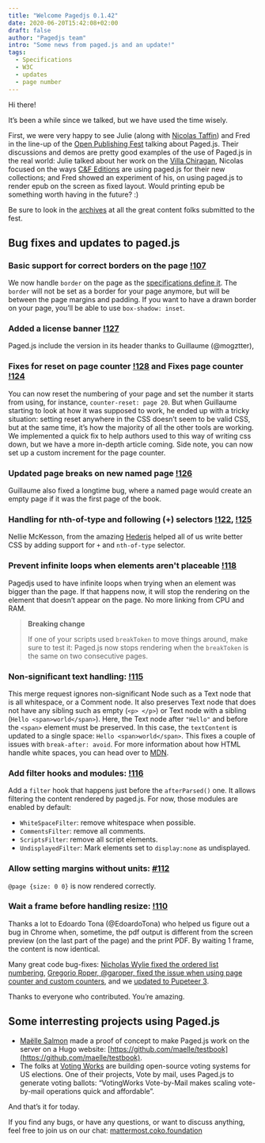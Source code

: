 ```yaml
---
title: "Welcome Pagedjs 0.1.42"
date: 2020-06-20T15:42:08+02:00
draft: false
author: "Pagedjs team"
intro: "Some news from paged.js and an update!"
tags:
  - Specifications
  - W3C
  - updates
  - page number
---
```


Hi there!

It’s been a while since we talked, but we have used the time wisely.

First, we were very happy to see Julie (along with [Nicolas Taffin](www.twitter.com/nt_polylogue)) and Fred in the line-up of the [Open Publishing Fest](https://openpublishingfest.org/) talking about Paged.js. Their discussions and demos are pretty good examples of the use of Paged.js in the real world: Julie talked about her work on the [Villa Chiragan](https://julieblanc.gitlab.io/projects/villa-chiragan/), Nicolas focused on the ways [C&F Editions](https://cfeditions.com/public/) are using paged.js for their new collections; and Fred showed an experiment of his, on using paged.js to render epub on the screen as fixed layout. Would printing epub be something worth having in the future? :)

Be sure to look in the [archives](https://openpublishingfest.org/archives.html) at all the great content folks submitted to the fest.

## Bug fixes and updates to paged.js

### Basic support for correct borders on the page [!107](https://gitlab.coko.foundation/pagedjs/pagedjs/merge_requests/107)

We now handle `border` on the page as the [specifications define it](https://drafts.csswg.org/css-page/#page-model). The `border` will not be set as a border for your page anymore, but will be between the page margins and padding. If you want to have a drawn border on your page, you’ll be able to use `box-shadow: inset`.

### Added a license banner [!127](https://gitlab.coko.foundation/pagedjs/pagedjs/merge_requests)

Paged.js include the version in its header thanks to Guillaume (@mogztter),

### Fixes for reset on page counter [!128](https://gitlab.coko.foundation/pagedjs/pagedjs/merge_requests/128) and Fixes page counter [!124](https://gitlab.coko.foundation/pagedjs/pagedjs/merge_requests/124)

You can now reset the numbering of your page and set the number it starts from using, for instance, `counter-reset: page 20`. But when Guillaume starting to look at how it was supposed to work, he ended up with a tricky situation: setting reset anywhere in the CSS doesn’t seem to be valid CSS, but at the same time, it’s how the majority of all the other tools are working. We implemented a quick fix to help authors used to this way of writing css down, but we have a more in-depth article coming. Side note, you can now set up a custom increment for the page counter.

### Updated page breaks on new named page [!126](https://gitlab.coko.foundation/pagedjs/pagedjs/merge_requests/126)

Guillaume also fixed a longtime bug, where a named page would create an empty page if it was the first page of the book.

### Handling for nth-of-type and following (+) selectors [!122](https://gitlab.coko.foundation/pagedjs/pagedjs/merge_requests/122), [!125](https://gitlab.coko.foundation/pagedjs/pagedjs/merge_requests/125)

Nellie McKesson, from the amazing [Hederis](https://www.hederis.com/) helped all of us write better CSS by adding support for `+` and `nth-of-type` selector.

### Prevent infinite loops when elements aren't placeable [!118](https://gitlab.coko.foundation/pagedjs/pagedjs/merge_requests/118)

Pagedjs used to have infinite loops when trying when an element was bigger than the page. If that happens now, it will stop the rendering on the element that doesn’t appear on the page. No more linking from CPU and RAM.

> **Breaking change**
>
> If one of your scripts used `breakToken` to move things around, make sure to test it: Paged.js now stops rendering when the `breakToken` is the same on two consecutive pages.

### Non-significant text handling: [!115](https://gitlab.coko.foundation/pagedjs/pagedjs/merge_requests/115)

This merge request ignores non-significant Node such as a Text node that is all whitespace, or a Comment node. It also preserves Text node that does not have any sibling such as empty (`<p> </p>`) or Text node with a sibling (`Hello <span>world</span>`).
Here, the Text node after `"Hello"` and before the `<span>` element must be preserved. In this case, the `textContent` is updated to a single space:
`Hello <span>world</span>`. This fixes a couple of issues with `break-after: avoid`. For more information about how HTML handle white spaces, you can head over to [MDN](https://developer.mozilla.org/en-US/docs/Web/API/Document_Object_Model/Whitespace).

### Add filter hooks and modules: [!116](https://gitlab.coko.foundation/pagedjs/pagedjs/merge_requests/116)

Add a `filter` hook that happens just before the `afterParsed()` one. It allows filtering the content rendered by paged.js. For now, those modules are enabled by default:

- `WhiteSpaceFilter`: remove whitespace when possible.
- `CommentsFilter`: remove all comments.
- `ScriptsFilter`: remove all script elements.
- `UndisplayedFilter`: Mark elements set to `display:none` as undisplayed.

### Allow setting margins without units: [#112](https://gitlab.coko.foundation/pagedjs/pagedjs/issues/112)

`@page {size: 0 0}` is now rendered correctly.

### Wait a frame before handling resize: [!110](https://gitlab.coko.foundation/pagedjs/pagedjs/merge_requests/110)

Thanks a lot to Edoardo Tona (@EdoardoTona) who helped us figure out a bug in Chrome when, sometime, the pdf output is different from the screen preview (on the last part of the page) and the print PDF. By waiting 1 frame, the content is now identical.

Many great code bug-fixes: [Nicholas Wylie fixed the ordered list numbering](https://gitlab.coko.foundation/pagedjs/pagedjs/merge_requests/111), [Gregorio Roper, @garoper, fixed the issue when using page counter and custom counters](https://gitlab.coko.foundation/pagedjs/pagedjs/merge_requests/88), and we [updated to Pupeteer 3](https://gitlab.coko.foundation/pagedjs/pagedjs/merge_requests/121).

Thanks to everyone who contributed. You’re amazing.

## Some interresting projects using Paged.js

- [Maëlle Salmon](https://twitter.com/ma_salmon/) made a proof of concept to make Paged.js work on the server on a Hugo website: [https://github.com/maelle/testbook](https://github.com/maelle/testbook).
- The folks at [Voting Works](https://voting.works/) are building open-source voting systems for US elections. One of their projects, Vote by mail, uses Paged.js to generate voting ballots: “VotingWorks Vote-by-Mail makes scaling vote-by-mail operations quick and affordable”.

<!-- ## The question of the page counter -->

And that’s it for today.

If you find any bugs, or have any questions, or want to discuss anything, feel free to join us on our chat: [mattermost.coko.foundation](mattermost.coko.foundation.org)
